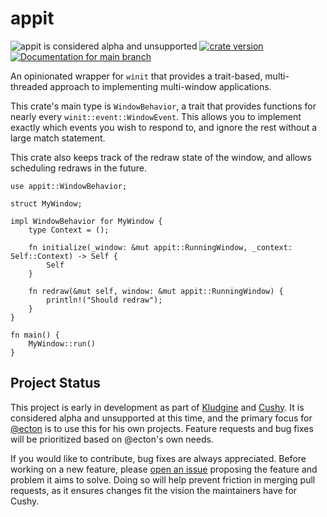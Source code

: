 # appit

![appit is considered alpha and unsupported](https://img.shields.io/badge/status-alpha-orange)
[![crate version](https://img.shields.io/crates/v/appit.svg)](https://crates.io/crates/appit)
[![Documentation for `main` branch](https://img.shields.io/badge/docs-main-informational)](https://khonsulabs.github.io/appit/main/appit)

An opinionated wrapper for `winit` that provides a trait-based, multi-threaded
approach to implementing multi-window applications.

This crate's main type is `WindowBehavior`, a trait that provides functions for
nearly every `winit::event::WindowEvent`. This allows you to implement exactly
which events you wish to respond to, and ignore the rest without a large match
statement.

This crate also keeps track of the redraw state of the window, and allows
scheduling redraws in the future.

```rust,no_run
use appit::WindowBehavior;

struct MyWindow;

impl WindowBehavior for MyWindow {
    type Context = ();

    fn initialize(_window: &mut appit::RunningWindow, _context: Self::Context) -> Self {
        Self
    }

    fn redraw(&mut self, window: &mut appit::RunningWindow) {
        println!("Should redraw");
    }
}

fn main() {
    MyWindow::run()
}
```

## Project Status

This project is early in development as part of [Kludgine][kludgine] and
[Cushy][cushy]. It is considered alpha and unsupported at this time, and the
primary focus for [@ecton][ecton] is to use this for his own projects. Feature
requests and bug fixes will be prioritized based on @ecton's own needs.

If you would like to contribute, bug fixes are always appreciated. Before
working on a new feature, please [open an issue][issues] proposing the feature
and problem it aims to solve. Doing so will help prevent friction in merging
pull requests, as it ensures changes fit the vision the maintainers have for
Cushy.

[cushy]: https://github.com/khonsulabs/cushy
[kludgine]: https://github.com/khonsulabs/kludgine
[ecton]: https://github.com/khonsulabs/ecton
[issues]: https://github.com/khonsulabs/cushy/issues
